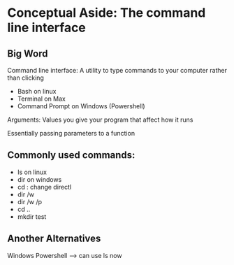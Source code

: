# Conceptual Aside: The command line interface

## Big Word
Command line interface: A utility to type commands to your computer rather than clicking

+ Bash on linux
+ Terminal on Max
+ Command Prompt on Windows (Powershell)

Arguments: Values you give your program that affect how it runs

Essentially passing parameters to a function


## Commonly used commands:
+ ls on linux
+ dir on windows
+ cd : change directl
+ dir /w
+ dir /w /p
+ cd ..
+ mkdir test

## Another Alternatives
Windows Powershell  --> can use ls now
